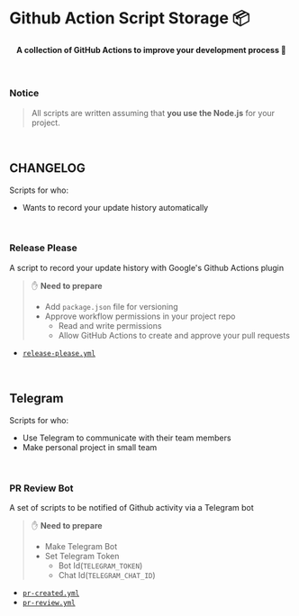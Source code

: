 # Github Action Script Storage 📦

<h4 align='center'>
  A collection of GitHub Actions to improve your development process 💬
</h4>

<br/>

### Notice

> All scripts are written assuming that **you use the Node.js** for your project.

<br/>

## CHANGELOG

Scripts for who: 

- Wants to record your update history automatically 

<br/>


### Release Please

A script to record your update history with Google's Github Actions plugin

> ✋ **Need to prepare**
>
> - Add `package.json` file for versioning
> - Approve workflow permissions in your project repo
>   - Read and write permissions
>   - Allow GitHub Actions to create and approve your pull requests

- [`release-please.yml`](https://github.com/p-acid/action-ymls/blob/main/.github/workflows/release-please.yml)

<br/>

## Telegram 

Scripts for who:

- Use Telegram to communicate with their team members
- Make personal project in small team

<br/>

### PR Review Bot

A set of scripts to be notified of Github activity via a Telegram bot

> ✋ **Need to prepare**
>
> - Make Telegram Bot
> - Set Telegram Token
>   - Bot Id(`TELEGRAM_TOKEN`)
>   - Chat Id(`TELEGRAM_CHAT_ID`)

- [`pr-created.yml`](https://github.com/p-acid/action-ymls/blob/main/.github/workflows/telegram-pr-created.yml)
- [`pr-review.yml`](https://github.com/p-acid/action-ymls/blob/main/.github/workflows/telegram-pr-review.yml)

